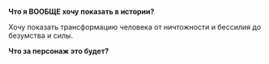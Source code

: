 **Что я ВООБЩЕ хочу показать в истории?**

Хочу показать трансформацию человека от ничтожности и бессилия до безумства и силы.

**Что за персонаж это будет?**


